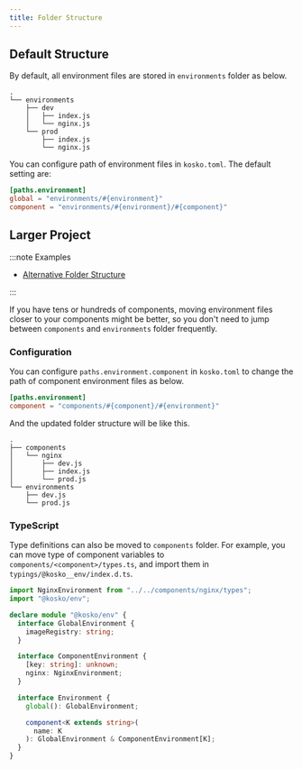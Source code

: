 ```yaml
---
title: Folder Structure
---
```


## Default Structure

By default, all environment files are stored in `environments` folder as below.

```shell
.
└── environments
    ├── dev
    │   ├── index.js
    │   └── nginx.js
    └── prod
        ├── index.js
        └── nginx.js
```

You can configure path of environment files in `kosko.toml`. The default setting are:

```toml title="kosko.toml"
[paths.environment]
global = "environments/#{environment}"
component = "environments/#{environment}/#{component}"
```

## Larger Project

:::note Examples

- [Alternative Folder Structure](https://github.com/tommy351/kosko/tree/master/examples/alternative-folder-structure)

:::

If you have tens or hundreds of components, moving environment files closer to your components might be better, so you don't need to jump between `components` and `environments` folder frequently.

### Configuration

You can configure `paths.environment.component` in `kosko.toml` to change the path of component environment files as below.

```toml title="kosko.toml"
[paths.environment]
component = "components/#{component}/#{environment}"
```

And the updated folder structure will be like this.

```shell
.
├── components
│   └── nginx
│       ├── dev.js
│       ├── index.js
│       └── prod.js
└── environments
    ├── dev.js
    └── prod.js
```

### TypeScript

Type definitions can also be moved to `components` folder. For example, you can move type of component variables to `components/<component>/types.ts`, and import them in `typings/@kosko__env/index.d.ts`.

```ts title="typings/@kosko__env/index.d.ts"
import NginxEnvironment from "../../components/nginx/types";
import "@kosko/env";

declare module "@kosko/env" {
  interface GlobalEnvironment {
    imageRegistry: string;
  }

  interface ComponentEnvironment {
    [key: string]: unknown;
    nginx: NginxEnvironment;
  }

  interface Environment {
    global(): GlobalEnvironment;

    component<K extends string>(
      name: K
    ): GlobalEnvironment & ComponentEnvironment[K];
  }
}
```
